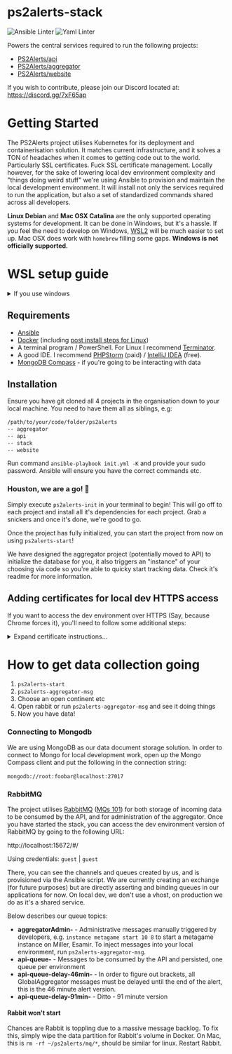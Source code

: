 # ps2alerts-stack

![Ansible Linter](https://github.com/ps2alerts/stack/workflows/Ansible%20Linter/badge.svg) ![Yaml Linter](https://github.com/ps2alerts/stack/workflows/Yaml%20Lint/badge.svg) 

Powers the central services required to run the following projects:
 
* [PS2Alerts/api](https://github.com/PS2Alerts/api)
* [PS2Alerts/aggregator](https://github.com/PS2Alerts/aggregator)
* [PS2Alerts/website](https://github.com/PS2Alerts/website)

If you wish to contribute, please join our Discord located at: https://discord.gg/7xF65ap

# Getting Started

The PS2Alerts project utilises Kubernetes for its deployment and containerisation solution. It matches current infrastructure, and it solves a TON of headaches when it comes to getting code out to the world. Particularly SSL certificates. Fuck SSL certificate management. Locally however, for the sake of lowering local dev environment complexity and "things doing weird stuff" we're using Ansible to provision and maintain the local development environment. It will install not only the services required to run the application, but also a set of standardized commands shared across all developers.

**Linux Debian** and **Mac OSX Catalina** are the only supported operating systems for development. It can be done in Windows, but it's a hassle. If you feel the need to develop on Windows, [WSL2](https://docs.microsoft.com/en-us/windows/wsl/install) will be much easier to set up. Mac OSX does work with `homebrew` filling some gaps. **Windows is not officially supported.**

# WSL setup guide

<details>
<summary> If you use windows </summary>

1. Install using [Powershell](https://apps.microsoft.com/store/detail/powershell/9MZ1SNWT0N5D?hl=en-gb&gl=GB) with admin rights enter:  `wsl --install`
2. Restart and ubuntu will be available as an app or in the [windows terminal](https://apps.microsoft.com/store/detail/windows-terminal/9N0DX20HK701?hl=en-gb&gl=GB)
3. When you first start ubuntu you will have to choose your username and password(this is your sudo password)
4. To check WSL version type `wsl -l -v` in **powershell**
5. For [Docker](https://docs.docker.com/desktop/install/windows-install/) you can install windows version and then have that be integrated with WSL by ticking this checkbox and applying wsl intergration in settings
![WSL image](/WSLimage.png)
Install ansible as given from the requirements and mongodb compass if you are working with data.
6. Then add these to your [hosts file ](c:\Windows\System32\Drivers\etc\hosts)  to get to your markdown paste this `c:\Windows\System32\Drivers\etc\hosts` into explorer
```
127.0.0.1 dev.api.ps2alerts.com
127.0.0.1 dev.router.ps2alerts.com
127.0.0.1 dev.ps2alerts.com
```
7. To ensure that the project will run properly
[NVM install here](https://tecadmin.net/how-to-install-nvm-on-ubuntu-20-04/) then type `nvm install --lts` for a long term support version of node.js
Use this to get yarn via `npm install --global yarn`
Then `yarn install` in all of the repos that you cloned to ensure that you have the files necessary.
Then in the stack you can run `ps2alerts-init`
Followed by `ps2alerts-website-init` for the first time
And then `ps2alerts-website-dev` when you run this project again in the future
8. Checking the site is working
Go to `http://localhost:8080` to check that traefik is showing the services are running properly Then `dev.ps2alerts.com` and you will get a https warning but you can click on advanced on Firefox/edge and continue. Note due to not having ssl you won't have any data but you can see that the site itself is working.
9. To get https follow the steps below
</details>

## Requirements

* [Ansible](https://docs.ansible.com/ansible/latest/installation_guide/intro_installation.html#installing-ansible-on-ubuntu)
* [Docker](https://docs.docker.com/get-docker) (including [post install steps for Linux](https://docs.docker.com/engine/install/linux-postinstall/))
* A terminal program / PowerShell. For Linux I recommend [Terminator](https://gnometerminator.blogspot.com/p/introduction.html).
* A good IDE. I recommend [PHPStorm](https://www.jetbrains.com/phpstorm/) (paid) / [IntelliJ IDEA](https://www.jetbrains.com/idea/) (free).
* [MongoDB Compass](https://www.mongodb.com/products/compass) - if you're going to be interacting with data 

## Installation

Ensure you have git cloned all 4 projects in the organisation down to your local machine. You need to have them all as siblings, e.g:

```
/path/to/your/code/folder/ps2alerts
-- aggregator
-- api
-- stack
-- website
```

Run command `ansible-playbook init.yml -K` and provide your sudo password. Ansible will ensure you have the correct commands etc. 

### Houston, we are a go! :rocket:

Simply execute `ps2alerts-init` in your terminal to begin! This will go off to each project and install all it's dependencies for each project. Grab a snickers and once it's done, we're good to go.

Once the project has fully initialized, you can start the project from now on using `ps2alerts-start`!

We have designed the aggregator project (potentially moved to API) to initialize the database for you, it also triggers an "instance" of your choosing via code so you're able to quicky start tracking data. Check it's readme for more information.


## Adding certificates for local dev HTTPS access

If you want to access the dev environment over HTTPS (Say, because Chrome forces it), you'll need to follow some additional steps:
<details>
    <summary>Expand certificate instructions...</summary>

1. The following needs to be added to `traefik/config/config.yml`
    ```yaml
    tls:
      stores:
        default:
          defaultCertificate:
            certFile: /etc/certs/api.dev.ps2alerts.com.pem
            keyFile: /etc/certs/api.dev.ps2alerts.com-key.pem
      certificates:
      - certFile: /etc/certs/api.dev.ps2alerts.com.pem
        keyFile: /etc/certs/api.dev.ps2alerts.com-key.pem
      - certFile: /etc/certs/dev.ps2alerts.com.pem
        keyFile: /etc/certs/dev.ps2alerts.com-key.pem
      - certFile: /etc/certs/wss.dev.ps2alerts.com.pem
        keyFile: /etc/certs/wss.dev.ps2alerts.com-key.pem
    ```
2. The referenced certificates must be generated and placed in the ~/ps2alerts/certs/ directory. To generate **local** self-signed certs:
   Steps generally referenced from: https://www.section.io/engineering-education/how-to-get-ssl-https-for-localhost/
    - `cd ~/ps2alerts/certs`
    - `openssl genrsa -out CA.key -des3 2048`
    - `openssl req -x509 -sha256 -new -nodes -days 365 -key CA.key -out CA.crt`
      - Note: Be consistent about the Country code and other details when creating this root certificate and the `ps2alerts_dev.csr` file
      - Also on Linux you can extend the validity of the cert if you like, but MacOS caps it at 365 days.
    - `touch ps2alerts_dev.ext`
        ```txt    
        # Add the following contents to ~/ps2alerts/certs/ps2alerts_dev.ext:
        authorityKeyIdentifier = keyid,issuer
        basicConstraints = CA:FALSE
        keyUsage = digitalSignature, nonRepudiation, keyEncipherment, dataEncipherment
        subjectAltName = @alt_names

        [alt_names]
        DNS.1 = localhost
        DNS.2 = dev.ps2alerts.com
        DNS.3 = dev.api.ps2alerts.com
        DNS.4 = dev.router.ps2alerts.com
        IP.1 = 127.0.0.1
        IP.2 = 127.0.0.1
        IP.3 = 127.0.0.1
        IP.4 = 127.0.0.1
        ```
    - `openssl genrsa -out ps2alerts_dev.key -des3 2048`
    - `openssl req -new -key ps2alerts_dev.key -out ps2alerts_dev.csr`
    - `openssl x509 -req -in ps2alerts_dev.csr -CA CA.crt -CAkey CA.key -CAcreateserial -days 365 -sha256 -extfile ps2alerts_dev.ext -out api.dev.ps2alerts.com.pem`
      - Should use the same Country code and other details as `CA.crt`
    - `openssl rsa -in ps2alerts_dev.key -out api.dev.ps2alerts.com-key.pem`
    - `cp api.dev.ps2alerts.com-key.pem dev.ps2alerts.com-key.pem && cp api.dev.ps2alerts.com.pem dev.ps2alerts.com.pem`
    - `cp api.dev.ps2alerts.com-key.pem wss.dev.ps2alerts.com-key.pem && cp api.dev.ps2alerts.com.pem wss.dev.ps2alerts.com.pem`
    - Add ~/ps2alerts/certs/CA.crt as a trusted root certificate
      - For MacOS users:
        - Open your `dev.ps2alerts.com.pem` file in Finder
        - Change destination to `system`
        - Once added, go to the Keychain Access program, then go to `System`
        - Find your cert, it should be called `dev.ps2alerts.com`. Double click on it to open it
        - Open up the trust section
        - Change "when using this certificate" to `Always Trust`
        - You will be prompted for your touch ID / password
      - For Chrome on Windows
        - Navigate to `Settings -> Security and Privacy -> Security -> Manage certificates`
        - This opens the system cert management tool.
        - Click `Import...` and navigate to where you saved the `CA.crt` file
          - (If using WSL2 you'll need to copy it to a windows directory like `/mnt/c/Users/<you>/Documents`)
        - Click `Next` and change "Certification store" to `Trusted Root Certification Authorities`
        - Click `Next` and then `Finish`
3. In `traefik/traefik.yml`, uncomment the following section:
    ```yaml
     # # HTTPS/TLS certificate configuration
     # file:
     #  filename:
     #     /config/config.yml
    ```

</details>

# How to get data collection going

1) `ps2alerts-start`
2) `ps2alerts-aggregator-msg`
3) Choose an open continent etc
4) Open rabbit or run `ps2alerts-aggregator-msg` and see it doing things
5) Now you have data!

### Connecting to Mongodb

We are using MongoDB as our data document storage solution. In order to connect to Mongo for local development work, open up the Mongo Compass client and put the following in the connection string:

`mongodb://root:foobar@localhost:27017`

### RabbitMQ

The project utilises [RabbitMQ](https://www.rabbitmq.com/) ([MQs 101](https://www.youtube.com/watch?v=oUJbuFMyBDk)) for both storage of incoming data to be consumed by the API, and for administration of the aggregator. Once you have started the stack, you can access the dev environment version of RabbitMQ by going to the following URL: 

http://localhost:15672/#/

Using credentials: `guest` | `guest`

There, you can see the channels and queues created by us, and is provisioned via the Ansible script. We are currently creating an exchange (for future purposes) but are directly asserting and binding queues in our applications for now. On local dev, we don't use a vhost, on production we do as it's a shared service.

Below describes our queue topics:

* **aggregatorAdmin-<env>** - Administrative messages manually triggered by developers, e.g. `instance metagame start 10 8` to start a metagame instance on Miller, Esamir. To inject messages into your local environment, run `ps2alerts-aggregator-msg`.
* **api-queue-<env>** - Messages to be consumed by the API and persisted, one queue per environment
* **api-queue-delay-46min-<env>** - In order to figure out brackets, all GlobalAggregator messages must be delayed until the end of the alert, this is the 46 minute alert version.
* **api-queue-delay-91min-<env>** - Ditto - 91 minute version

#### Rabbit won't start

Chances are Rabbit is toppling due to a massive message backlog. To fix this, simply wipe the data partition for Rabbit's volume in Docker. On Mac, this is `rm -rf ~/ps2alerts/mq/*`, should be similar for linux. Restart Rabbit.
